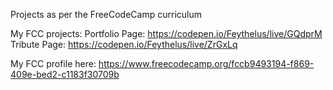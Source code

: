 Projects as per the FreeCodeCamp curriculum

My FCC projects:
Portfolio Page: https://codepen.io/Feythelus/live/GQdprM
Tribute Page: https://codepen.io/Feythelus/live/ZrGxLq

My FCC profile here:
https://www.freecodecamp.org/fccb9493194-f869-409e-bed2-c1183f30709b


